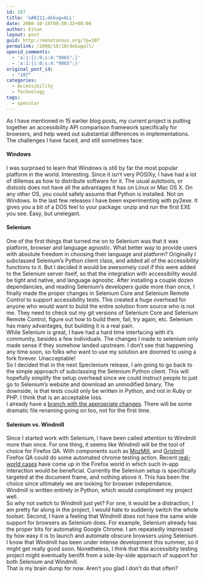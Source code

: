 ```yaml
---
id: 107
title: '&#8211;debug=ALL'
date: 2008-10-10T09:50:32+00:00
author: Eitan
layout: post
guid: http://monotonous.org/?p=107
permalink: /2008/10/10/debugall/
openid_comments:
  - 'a:1:{i:0;s:4:"9065";}'
  - 'a:1:{i:0;s:4:"9065";}'
original_post_id:
  - "107"
categories:
  - Accessibility
  - Technology
tags:
  - specular
---
```

As I have mentioned in 15 earlier blog posts, my current project is putting together an accessibility API comparison framework specifically for browsers, and help weed out substantial differences in implementations.  
The challenges I have faced, and still sometimes face:

#### Windows

I was surprised to learn that Windows is still by far the most popular platform in the world. Interesting. Since it isn&#8217;t very POSIXy, I have had a lot of dillemas as how to distribute software for it. The usual autotools, or distools does not have all the advantages it has on Linux or Mac OS X. On any other OS, you could safely assume that Python is installed. Not on Windows. In the last few releases I have been experimenting with py2exe. It gives you a bit of a DOS feel to your package: unzip and run the first EXE you see. Easy, but unelegant.

#### Selenium

One of the first things that turned me on to Selenium was that it was platform, browser and language agnostic. What better way to provide users with absolute freedom in choosing their language and platform? Originally I subclassed Selenium&#8217;s Python client class, and added all of the accessibility functions to it. But I decided it would be awesomely cool if this were added to the Selenium server itself, so that the integration with accessibility would be tight and native, and language agnostic. After installing a couple dozen dependancies, and reading Selenium&#8217;s developers guide more than once, I finally made the proper changes in Selenium Core and Selenium Remote Control to support accessibility tests. This created a huge overhead for anyone who would want to build the entire solution from source who is not me. They need to check out my git versions of Selenium Core and Selenium Remote Control, figure out how to build them, fail, try again, etc. Selenium has many advantages, but building it is a real pain.  
While Selenium is great, I have had a hard time interfacing with it&#8217;s community, besides a few individuals. The changes I made to selenium only made sense if they somehow landed upstream. I don&#8217;t see that happening any time soon, so folks who want to use my solution are doomed to using a fork forever. Unacceptable!  
So I decided that in the next Speclenium release, I am going to go back to the simple approach of subclassing the Selenium Python client. This will hopefully simplify the setup overhead since we could instruct people to just go to Selenium&#8217;s website and download an unmodified binary. The downside, is that tests could only be written in Python, and not in Ruby or PHP. I think that is an acceptable loss.  
I already have a [branch with the appropriate changes](http://github.com/eeejay/specular/tree/unmodified_selenium "Github branch tree view"). There will be some dramatic file renaming going on too, not for the first time.

#### Selenium vs. Windmill

Since I started work with Selenium, I have been called attention to Windmill more than once. For one thing, it seems like Windmill will be the tool of choice for Firefox QA. With components such as [MozMill](https://addons.mozilla.org/en-US/firefox/addon/9018 "MozMill Addon"), and [Gristmill](https://wiki.mozilla.org/QA/TDAI/Gristmill "Gristmill Wiki page") Firefox QA could do some automated chrome testing action. Recent [real-world cases](https://bugzilla.mozilla.org/show_bug.cgi?id=455886 "[Bug 455886] AccessibleNameFromSubtree(): don't recurse into subtrees for roles that don't use name from subtree") have come up in the Firefox world in which such in-app interaction would be beneficial. Currently the Selenium setup is specifically targeted at the document frame, and nothing above it. This has been the choice since ultimately we are looking for browser independance.  
Windmill is written entirely in Python, which would compliment my project well.  
So why not switch to Windmill just yet? For one, it would be a distraction, I am pretty far along in the project, I would hate to suddenly switch the whole toolset. Second, I have a feeling that Windmill does not have the same wide support for browsers as Selenium does. For example, Selenium already has the proper bits for automating Google Chrome. I am repeatedly impressed by how easy it is to launch and automate obscure browsers using Selenium.  
I know that Windmill has been under intense development this summer, so it might get really good soon. Nonetheless, I think that this accessibity testing project might eventually benifit from a side-by-side approach of support for both Selenium and Windmill.  
That is my brain dump for now. Aren&#8217;t you glad I don&#8217;t do that often?